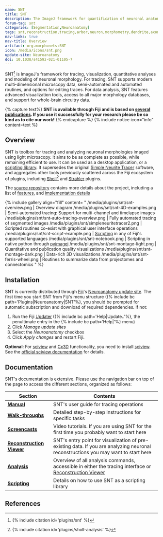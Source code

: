 ```yaml
---
name: SNT
title: SNT
description: The ImageJ framework for quantification of neuronal anatomy.
forum-tag: snt
categories: [Segmentation,Neuroanatomy]
tags: snt,reconstruction,tracing,arbor,neuron,morphometry,dendrite,axon,neuroanatomy
nav-links: true
nav-title: Overview
artifact: org.morphonets:SNT
icon: /media/icons/snt.png
update-site: Neuroanatomy
doi: 10.1038/s41592-021-01105-7
---
```


SNT[^1] is ImageJ's framework for tracing, visualization, quantitative analyses and modeling of neuronal morphology. For tracing, SNT supports modern multi-dimensional microscopy data, semi-automated and automated routines, and options for editing traces. For data analysis, SNT features advanced visualization tools, access to all major morphology databases, and support for whole-brain circuitry data.

{% capture text%}
**SNT is available through Fiji and is based on [several publications](/plugins/snt/faq#how-do-i-cite-snt). If you use it successfully for your research please be so kind as to cite our work!**
{% endcapture %}
{% include notice icon="info" content=text %}

## Overview

SNT is toolbox for tracing and analyzing neuronal morphologies imaged using light microscopy. It aims to be as complete as possible, while remaining efficient to use. It can be used as a desktop application, or a [scripting library](/plugins/snt/scripting). It supersedes the original [Simple Neurite Tracer](/plugins/snt/faq#what-is-the-difference-between-snt-and-simple-neurite-tracer) software, and aggregates other tools previously scattered across the Fiji ecosystem of plugins, including [Sholl](/plugins/sholl-analysis)[^2] and [Strahler](/plugins/strahler-analysis) plugins.

The [source repository](https://github.com/morphonets/SNT) contains more details about the project, including a list of [features](https://github.com/morphonets/SNT#features), and [implementation details](https://github.com/morphonets/SNT/blob/master/NOTES.md#notes)

{% include gallery align="fill" content=
"
/media/plugins/snt/snt-overview.png | Overview diagram
/media/plugins/snt/snt-4D-examples.png | Semi-automated tracing: Support for multi-channel and timelapse images
/media/plugins/snt/snt-auto-tracing-overview.png | Fully automated tracing of segmented images
/media/plugins/snt/simpleneuritetracer2.png | Scripted routines co-exist with graphical user interface operations
/media/plugins/snt/snt-script-example.png | [Scripting](/plugins/snt/scripting) in any of Fiji's supported languages
/media/plugins/snt/snt-notebook.png | Scripting in native python through [pyimagej](/scripting/pyimagej)
/media/plugins/snt/snt-montage-light.png | Quantitative and publication quality visualizations
/media/plugins/snt/snt-montage-dark.png | Data-rich 3D visualizations
/media/plugins/snt/snt-ferris-wheel.png | Routines to summarize data from projectomes and connectomics
"
%}

## Installation

SNT is currently distributed through [Fiji](/software/fiji)'s [Neuroanatomy update site](/update-sites/neuroanatomy). The first time you start SNT from Fiji's menu structure ({% include bc path='Plugins|Neuroanatomy|SNT'%}, you should be prompted for automatic subscription and download of required dependencies. If not:

1. Run the Fiji [Updater](/plugins/updater) ({% include bc path='Help|Update..'%}, the penultimate entry in the {% include bc path='Help|'%} menu)
2. Click *Manage update sites*
3. Select the *Neuroanatomy* checkbox
4. Click *Apply changes* and restart Fiji.

**Optional**: For [sciview](/plugins/sciview) and [Cx3D](/plugins/snt/modeling) functionality, you need to install [sciview](/plugins/sciview). See the [official sciview documentation](https://docs.scenery.graphics/sciview) for details.

## Documentation

SNT's documentation is extensive. Please use the navigation bar on top of the page to access the different sections, organized as follows:

| Section                                                         | Contents                                                                                                                                     |
| --------------------------------------------------------------- | -------------------------------------------------------------------------------------------------------------------------------------------- |
| **[Manual](/plugins/snt/manual)**                               | SNT's user guide for tracing operations                                                                                                      |
| **[Walk-throughs](/plugins/snt/step-by-step-instructions)**     | Detailed step-by-step instructions for specific tasks                                                                                        |
| **[Screencasts](/plugins/snt/screencasts)**                     | Video tutorials. If you are using SNT for the first time you probably want to start here                                                     |
| **[Reconstruction Viewer](/plugins/snt/reconstruction-viewer)** | SNT's entry point for visualization of pre-existing data. If you are analyzing neuronal reconstructions you may want to start here           |
| **[Analysis](/plugins/snt/analysis)**                           | Overview of all analysis commands, accessible in either the tracing interface or [Reconstruction Viewer](/plugins/snt/reconstruction-viewer) |
| **[Scripting](/plugins/snt/scripting)**                         | Details on how to use SNT as a scripting library                                                                                             |

## References

[^1]: {% include citation id='plugins/snt' %}
[^2]: {% include citation id='plugins/sholl-analysis' %}
